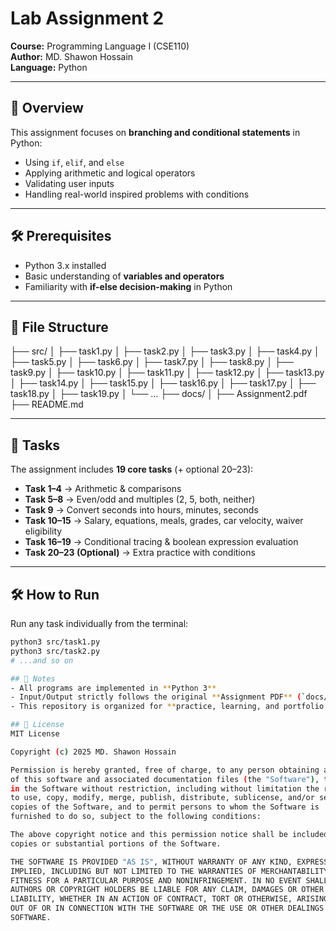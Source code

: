 # Lab Assignment 2  
**Course:** Programming Language I (CSE110)  
**Author:** MD. Shawon Hossain  
**Language:** Python  

---

## 📌 Overview  
This assignment focuses on **branching and conditional statements** in Python:  

- Using `if`, `elif`, and `else`  
- Applying arithmetic and logical operators  
- Validating user inputs  
- Handling real-world inspired problems with conditions  

---

## 🛠️ Prerequisites  
- Python 3.x installed  
- Basic understanding of **variables and operators**  
- Familiarity with **if-else decision-making** in Python  

---

## 📂 File Structure  
├── src/
│ ├── task1.py
│ ├── task2.py
│ ├── task3.py
│ ├── task4.py
│ ├── task5.py
│ ├── task6.py
│ ├── task7.py
│ ├── task8.py
│ ├── task9.py
│ ├── task10.py
│ ├── task11.py
│ ├── task12.py
│ ├── task13.py
│ ├── task14.py
│ ├── task15.py
│ ├── task16.py
│ ├── task17.py
│ ├── task18.py
│ ├── task19.py
│ └── ...
├── docs/
│ ├── Assignment2.pdf
├── README.md

---

## 📂 Tasks  
The assignment includes **19 core tasks** (+ optional 20–23):  

- **Task 1–4** → Arithmetic & comparisons  
- **Task 5–8** → Even/odd and multiples (2, 5, both, neither)  
- **Task 9** → Convert seconds into hours, minutes, seconds  
- **Task 10–15** → Salary, equations, meals, grades, car velocity, waiver eligibility  
- **Task 16–19** → Conditional tracing & boolean expression evaluation  
- **Task 20–23 (Optional)** → Extra practice with conditions  

---

## 🛠️ How to Run  
Run any task individually from the terminal:  
```bash
python3 src/task1.py
python3 src/task2.py
# ...and so on

## 📎 Notes
- All programs are implemented in **Python 3**
- Input/Output strictly follows the original **Assignment PDF** (`docs/Assignment2.pdf`)
- This repository is organized for **practice, learning, and portfolio showcase**

## 📜 License
MIT License  

Copyright (c) 2025 MD. Shawon Hossain  

Permission is hereby granted, free of charge, to any person obtaining a copy
of this software and associated documentation files (the "Software"), to deal
in the Software without restriction, including without limitation the rights
to use, copy, modify, merge, publish, distribute, sublicense, and/or sell
copies of the Software, and to permit persons to whom the Software is
furnished to do so, subject to the following conditions:

The above copyright notice and this permission notice shall be included in all
copies or substantial portions of the Software.

THE SOFTWARE IS PROVIDED "AS IS", WITHOUT WARRANTY OF ANY KIND, EXPRESS OR
IMPLIED, INCLUDING BUT NOT LIMITED TO THE WARRANTIES OF MERCHANTABILITY,
FITNESS FOR A PARTICULAR PURPOSE AND NONINFRINGEMENT. IN NO EVENT SHALL THE
AUTHORS OR COPYRIGHT HOLDERS BE LIABLE FOR ANY CLAIM, DAMAGES OR OTHER
LIABILITY, WHETHER IN AN ACTION OF CONTRACT, TORT OR OTHERWISE, ARISING FROM,
OUT OF OR IN CONNECTION WITH THE SOFTWARE OR THE USE OR OTHER DEALINGS IN THE
SOFTWARE.